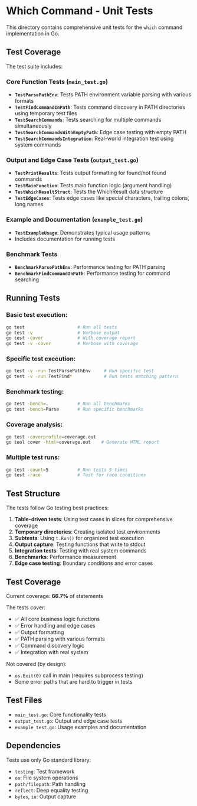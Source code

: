 # Which Command - Unit Tests

This directory contains comprehensive unit tests for the `which` command implementation in Go.

## Test Coverage

The test suite includes:

### Core Function Tests (`main_test.go`)

- **`TestParsePathEnv`**: Tests PATH environment variable parsing with various formats
- **`TestFindCommandInPath`**: Tests command discovery in PATH directories using temporary test files
- **`TestSearchCommands`**: Tests searching for multiple commands simultaneously
- **`TestSearchCommandsWithEmptyPath`**: Edge case testing with empty PATH
- **`TestSearchCommandsIntegration`**: Real-world integration test using system commands

### Output and Edge Case Tests (`output_test.go`)

- **`TestPrintResults`**: Tests output formatting for found/not found commands
- **`TestMainFunction`**: Tests main function logic (argument handling)
- **`TestWhichResultStruct`**: Tests the WhichResult data structure
- **`TestEdgeCases`**: Tests edge cases like special characters, trailing colons, long names

### Example and Documentation (`example_test.go`)

- **`TestExampleUsage`**: Demonstrates typical usage patterns
- Includes documentation for running tests

### Benchmark Tests

- **`BenchmarkParsePathEnv`**: Performance testing for PATH parsing
- **`BenchmarkFindCommandInPath`**: Performance testing for command searching

## Running Tests

### Basic test execution:

```bash
go test                    # Run all tests
go test -v                 # Verbose output
go test -cover             # With coverage report
go test -v -cover          # Verbose with coverage
```

### Specific test execution:

```bash
go test -v -run TestParsePathEnv     # Run specific test
go test -v -run TestFind*            # Run tests matching pattern
```

### Benchmark testing:

```bash
go test -bench=.           # Run all benchmarks
go test -bench=Parse       # Run specific benchmarks
```

### Coverage analysis:

```bash
go test -coverprofile=coverage.out
go tool cover -html=coverage.out    # Generate HTML report
```

### Multiple test runs:

```bash
go test -count=5           # Run tests 5 times
go test -race              # Test for race conditions
```

## Test Structure

The tests follow Go testing best practices:

1. **Table-driven tests**: Using test cases in slices for comprehensive coverage
2. **Temporary directories**: Creating isolated test environments
3. **Subtests**: Using `t.Run()` for organized test execution
4. **Output capture**: Testing functions that write to stdout
5. **Integration tests**: Testing with real system commands
6. **Benchmarks**: Performance measurement
7. **Edge case testing**: Boundary conditions and error cases

## Test Coverage

Current coverage: **66.7%** of statements

The tests cover:

- ✅ All core business logic functions
- ✅ Error handling and edge cases
- ✅ Output formatting
- ✅ PATH parsing with various formats
- ✅ Command discovery logic
- ✅ Integration with real system

Not covered (by design):

- `os.Exit(0)` call in main (requires subprocess testing)
- Some error paths that are hard to trigger in tests

## Test Files

- `main_test.go`: Core functionality tests
- `output_test.go`: Output and edge case tests
- `example_test.go`: Usage examples and documentation

## Dependencies

Tests use only Go standard library:

- `testing`: Test framework
- `os`: File system operations
- `path/filepath`: Path handling
- `reflect`: Deep equality testing
- `bytes`, `io`: Output capture
